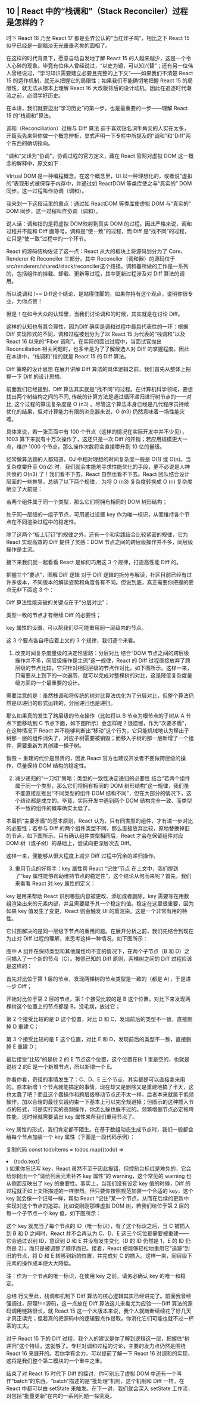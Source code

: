 ## 10 | React 中的“栈调和”（Stack Reconciler）过程是怎样的？

时下 React 16 乃至 React 17 都是业界公认的“当红炸子鸡”，相比之下 React 15 似乎已经是一副黯淡无光垂垂老矣的囧相了。

在这样的时代背景下，愿意自动自发地了解 React 15 的人越来越少，这是一个令人心碎的现象。毕竟有位伟人曾经说过，“以史为镜，可以知兴替”；还有另一位伟人曾经说过，“学习知识需要建立必要且完整的上下文”——如果我们不清楚 React 15 的运作机制，就无从把握它的局限性；如果我们不能确切地把握 React 15 的局限性，就无法从根本上理解 React 16 大改版背后的设计动机。因此在追逐时代潮流之前，必须学好历史。

在本讲，我们就要迈出“学习历史”的第一步，也是最重要的一步——理解 React 15 的“栈调和”算法。

调和（Reconciliation）过程与 Diff 算法
迫于喜欢钻名词牛角尖的人实在太多，开篇我先来带你做一个概念辨析，显式声明一下专栏中所提及的“调和”和“Diff”两个东西的确切指向。

“调和”又译为“协调”，协调过程的官方定义，藏在 React 官网对虚拟 DOM 这一概念的解释中，原文如下：

Virtual DOM 是一种编程概念。在这个概念里，UI 以一种理想化的，或者说“虚拟的”表现形式被保存于内存中，并通过如 ReactDOM 等类库使之与“真实的” DOM 同步。这一过程叫作协调（调和）。

我来划一下这段话里的重点：通过如 ReactDOM 等类库使虚拟 DOM 与“真实的” DOM 同步，这一过程叫作协调（调和）。

说人话：调和指的是将虚拟 DOM映射到真实 DOM 的过程。因此严格来说，调和过程并不能和 Diff 画等号。调和是“使一致”的过程，而 Diff 是“找不同”的过程，它只是“使一致”过程中的一个环节。

React 的源码结构佐证了这一点：React 从大的板块上将源码划分为了 Core、Renderer 和 Reconciler 三部分。其中 Reconciler（调和器）的源码位于src/renderers/shared/stack/reconciler这个路径，调和器所做的工作是一系列的，包括组件的挂载、卸载、更新等过程，其中更新过程涉及对 Diff 算法的调用。

所以说调和 !== Diff这个结论，是站得住脚的，如果你持有这个观点，说明你很专业，为你点赞！

但是！在如今大众的认知里，当我们讨论调和的时候，其实就是在讨论 Diff。

这样的认知也有其合理性，因为Diff 确实是调和过程中最具代表性的一环：根据 Diff 实现形式的不同，调和过程被划分为了以 React 15 为代表的“栈调和”以及 React 16 以来的“Fiber 调和”。在实际的面试过程中，当面试官抛出 Reconciliation 相关问题时，也多半是为了了解候选人对 Diff 的掌握程度。因此在本讲中，“栈调和”指的就是 React 15 的 Diff 算法。

Diff 策略的设计思想
在展开讲解 Diff 算法的具体逻辑之前，我们首先从整体上把握一下 Diff 的设计思想。

前面我们已经提到，Diff 算法其实就是“找不同”的过程。在计算机科学领域，要想找出两个树结构之间的不同, 传统的计算方法是通过循环递归进行树节点的一一对比,  这个过程的算法复杂度是 O (n3) 。尽管这个算法本身已经是几代程序员持续优化的结果，但对计算能力有限的浏览器来说，O (n3) 仍然意味着一场性能灾难。

具体来说，若一张页面中有 100 个节点（这样的情况在实际开发中并不少见），1003 算下来就有十万次操作了，这还只是一次 Diff 的开销；若应用规模更大一点，维护 1000 个节点，那么操作次数将会直接攀升到 10 亿的量级。

经常做算法题的人都知道，OJ 中相对理想的时间复杂度一般是 O(1) 或 O(n)。当复杂度攀升至 O(n2) 时，我们就会本能地寻求性能优化的手段，更不必说是人神共愤的 O(n3) 了！我们看不下去，React 自然也看不下去。React 团队结合设计层面的一些推导，总结了以下两个规律， 为将 O (n3) 复杂度转换成 O (n) 复杂度确立了大前提：

若两个组件属于同一个类型，那么它们将拥有相同的 DOM 树形结构；

处于同一层级的一组子节点，可用通过设置 key 作为唯一标识，从而维持各个节点在不同渲染过程中的稳定性。

除了这两个“板上钉钉”的规律之外，还有一个和实践结合比较紧密的规律，它为 React 实现高效的 Diff 提供了灵感：DOM 节点之间的跨层级操作并不多，同层级操作是主流。

接下来我们就一起看看 React 是如何巧用这 3 个规律，打造高性能 Diff 的。

把握三个“要点”，图解 Diff 逻辑
对于 Diff 逻辑的拆分与解读，社区目前已经有过许多版本，不同版本的解读姿势和角度各有不同。但说到底，真正需要你把握的要点无非下面这 3 个：

Diff 算法性能突破的关键点在于“分层对比”；

类型一致的节点才有继续 Diff 的必要性；

key 属性的设置，可以帮我们尽可能重用同一层级内的节点。

这 3 个要点各自呼应着上文的 3 个规律，我们逐个来看。

1. 改变时间复杂度量级的决定性思路：分层对比
结合“DOM 节点之间的跨层级操作并不多，同层级操作是主流”这一规律，React 的 Diff 过程直接放弃了跨层级的节点比较，它只针对相同层级的节点作对比，如下图所示。这样一来，只需要从上到下的一次遍历，就可以完成对整棵树的对比，这是降低复杂度量级方面的一个最重要的设计。

需要注意的是：虽然栈调和将传统的树对比算法优化为了分层对比，但整个算法仍然是以递归的形式运转的，分层递归也是递归。



那么如果真的发生了跨层级的节点操作（比如将以 B 节点为根节点的子树从 A 节点下面移动到 C 节点下面，如下图所示）会怎样呢？很遗憾，作为“次要矛盾”，在这种情况下 React 并不能够判断出“移动”这个行为，它只能机械地认为移出子树那一层的组件消失了，对应子树需要被销毁；而移入子树的那一层新增了一个组件，需要重新为其创建一棵子树。

销毁 + 重建的代价是昂贵的，因此 React 官方也建议开发者不要做跨层级的操作，尽量保持 DOM 结构的稳定性。



2. 减少递归的“一刀切”策略：类型的一致性决定递归的必要性
结合“若两个组件属于同一个类型，那么它们将拥有相同的 DOM 树形结构”这一规律，我们虽不能直接反推出“不同类型的组件 DOM 结构不同”，但在大部分的情况下，这个结论都是成立的。毕竟，实际开发中遇到两个 DOM 结构完全一致、而类型不一致的组件的概率确实太低了。

本着抓“主要矛盾”的基本原则，React 认为，只有同类型的组件，才有进一步对比的必要性；若参与 Diff 的两个组件类型不同，那么直接放弃比较，原地替换掉旧的节点，如下图所示。只有确认组件类型相同后，React 才会在保留组件对应 DOM 树（或子树）的基础上，尝试向更深层次去 Diff。

这样一来，便能够从很大程度上减少 Diff 过程中冗余的递归操作。



3. 重用节点的好帮手：key 属性帮 React “记住”节点
在上文中，我们提到了“key 属性能够帮助维持节点的稳定性”，这个结论从何而来呢？首先，我们来看看 React 对 key 属性的定义：

key 是用来帮助 React 识别哪些内容被更改、添加或者删除。key 需要写在用数组渲染出来的元素内部，并且需要赋予其一个稳定的值。稳定在这里很重要，因为如果 key 值发生了变更，React 则会触发 UI 的重渲染。这是一个非常有用的特性。

它试图解决的是同一层级下节点的重用问题。在展开分析之前，我们先结合到现在为止对 Diff 过程的理解，来思考这样一种情况，如下图所示：



图中 A 组件在保持类型和其他属性均不变的情况下，在两个子节点（B 和 D）之间插入了一个新的节点（C）。按照已知的 Diff 原则，两棵树之间的 Diff 过程应该是这样的：

首先对比位于第 1 层的节点，发现两棵树的节点类型是一致的（都是 A），于是进一步 Diff；

开始对比位于第 2 层的节点，第 1 个接受比较的是 B 这个位置，对比下来发现两棵树这个位置上的节点都是 B，没毛病，放过它；

第 2 个接受比较的是 D 这个位置，对比 D 和 C，发现前后的类型不一致，直接删掉 D 重建 C；

第 3 个接受比较的是 E 这个位置，对比 E 和 D，发现前后的类型不一致，直接删掉 E 重建 D；

最后接受“比较”的是树 2 的 E 节点这个位置，这个位置在树 1 里是空的，也就是说树 2 的E 是一个新增节点，所以新增一个 E。

你看你看，奇怪的事情发生了：C、D、E 三个节点，其实都是可以直接拿来用的。原本新增 1 个节点就能搞定的事情，现在却又是删除又是重建地搞了半天，这也太蠢了吧？而且这个蠢操作和跨层级移动节点还不太一样，后者本来就属于低频操作，加以合理的最佳实践约束一下基本上可以完全规避掉；但图示的这种插入节点的形式，可是实打实的高频操作，你怎么躲也躲不过的。频繁增删节点必定拖垮性能，这时候就需要请出 key 属性来帮我们重用节点了。

key 属性的形式，我们肯定都不陌生。在基于数组动态生成节点时，我们一般都会给每个节点加装一个 key 属性（下面是一段代码示例）：

复制代码
const todoItems = todos.map((todo) =>
  <li key={todo.id}>
    {todo.text}
  </li>
)
如果你忘记写 key，React 虽然不至于因此报错，但控制台标红是难免的，它会给你抛出一个“请给列表元素补齐 key 属性”的 warning，这个常见的 warning 也从侧面反映出了 key 的重要性。事实上，当我们没有设定 key 值的时候，Diff 的过程就正如上文所描述的一样惨烈。但只要你按照规范加装一个合适的 key，这个 key 就会像一个记号一样，帮助 React “记住”某一个节点，从而在后续的更新中实现对这个节点的追踪。比如说刚刚那棵虚拟 DOM 树，若我们给位于第 2 层的每一个子节点一个 key 值，如下图所示：



这个 key 就充当了每个节点的 ID（唯一标识），有了这个标识之后，当 C 被插入到 B 和 D 之间时，React 并不会再认为 C、D、E 这三个坑位都需要被重建——它会通过识别 ID，意识到 D 和 E 并没有发生变化（D 的 ID 仍然是 1，E 的 ID 仍然是 2），而只是被调整了顺序而已。接着，React 便能够轻松地重用它“追踪”到旧的节点，将 D 和 E 转移到新的位置，并完成对 C 的插入。这样一来，同层级下元素的操作成本便大大降低。

注：作为一个节点的唯一标识，在使用 key 之前，请务必确认 key 的唯一和稳定。

总结
行文至此，栈调和机制下 Diff 算法的核心逻辑其实已经讲完了。前面我曾经强调过，原理!==源码，这一点放在 Diff 算法这儿来看尤为应验——Diff 算法的源码调用链路很长，就 React 15 这一个大版本来说，我个人就断断续续花了好几天才真正读完；但若真的把源码中的逻辑要点作提取，你消化它们可能也就不过一杯茶的工夫。

对于 React 15 下的 Diff 过程，我个人的建议是你了解到逻辑这一层，把握住“树递归”这个特征，这就够了。专栏对调和过程的讨论，主要的发力点仍然是围绕 React 16 来展开的。若你学有余力，可以提前了解一下 React 16 对调和的实现，这将是我们整个第二模块的一个重中之重。

结束了对 React 15 时代下 Diff 的探讨，你可别忘了虚拟 DOM 中还有一个叫作“batch”的东西。“batch”描述的是“批处理”机制，这个机制和 Diff 一样，在 React 中都可以由 setState 来触发。在下一讲，我们就会深入 setState 工作流，对包括“批量更新”在内的一系列问题一探究竟。